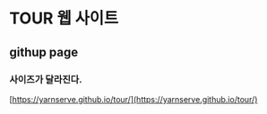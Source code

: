 # TOUR 웹 사이트

## githup page

### 사이즈가 달라진다.

[https://yarnserve.github.io/tour/](https://yarnserve.github.io/tour/)
